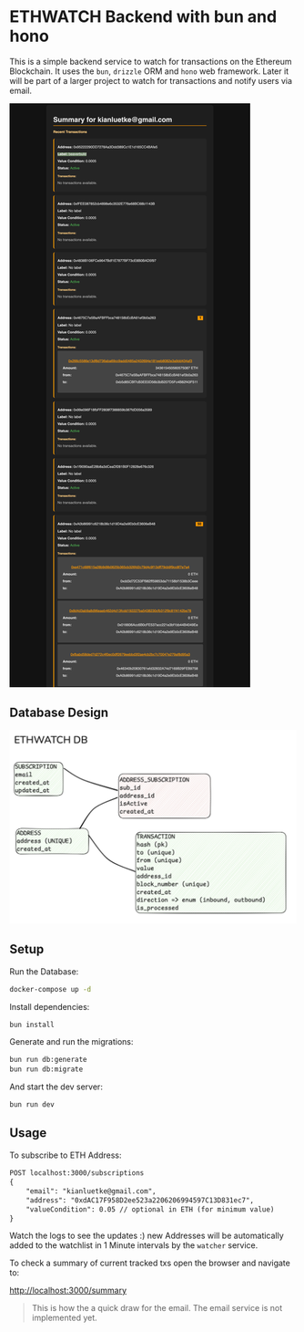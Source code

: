 # ETHWATCH Backend with bun and hono

This is a simple backend service to watch for transactions on the Ethereum Blockchain. It uses the `bun`, `drizzle` ORM and `hono` web framework. Later it will be part of a larger project to watch for transactions and notify users via email.

![screenshot of summary](./screen.png)

## Database Design

![Database Design](./db-scribble.png)

## Setup

Run the Database:
```sh
docker-compose up -d
```

Install dependencies:
```sh
bun install
```

Generate and run the migrations:
```sh
bun run db:generate
bun run db:migrate
```

And start the dev server:
```sh
bun run dev
```



## Usage

To subscribe to ETH Address:
```
POST localhost:3000/subscriptions
{
    "email": "kianluetke@gmail.com",
    "address": "0xdAC17F958D2ee523a2206206994597C13D831ec7",
    "valueCondition": 0.05 // optional in ETH (for minimum value)
}
```

Watch the logs to see the updates :) new Addresses will be automatically added to the watchlist in 1 Minute intervals by the `watcher` service.


To check a summary of current tracked txs open the browser and navigate to:

[http://localhost:3000/summary](http://localhost:3000/summary)


> This is how the a quick draw for the email. The email service is not implemented yet.

